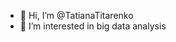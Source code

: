 - 👋 Hi, I’m @TatianaTitarenko
- 👀 I’m interested in big data analysis


<!---
TatianaTitarenko/TatianaTitarenko is a ✨ special ✨ repository because its `README.md` (this file) appears on your GitHub profile.
You can click the Preview link to take a look at your changes.
--->
